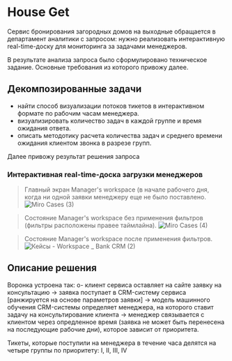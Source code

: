 # House Get
Сервис бронирования загородных домов на выходные обращается в департамент аналитики с запросом: 
нужно реализовать интерактивную real-time-доску для мониторинга за задачами менеджеров.

В результате анализа запроса было сформулировано техническое задание. Основные требования из которого привожу далее.

## Декомпозированные задачи
 - найти способ визуализации потоков тикетов в интерактивном формате по рабочим часам менеджера.
 - визуализировать количество задач в каждой группе и время ожидания ответа.
 - описать методотику расчета количества задач и среднего времени ожидания клиентом звонка в разрезе групп.

Далее привожу результат решения запроса

### Интерактивная real-time-доска загрузки менеджеров
> Главный экран Manager's workspace (в начале рабочего дня, когда ни одной заявки менеджеру еще не было поставлено.
![Miro Cases (3)](https://github.com/user-attachments/assets/c5d1c974-7d91-4cba-b9e2-b30e9341e6b7)

> Состояние Manager's workspace без применения фильтров (фильтры расположены правее таймлайна).
![Miro Cases (4)](https://github.com/user-attachments/assets/aecdee8e-93c0-4306-a48b-760d3b3f218a)

> Состояние Manager's workspace после применения фильтров.
![Кейсы - Workspace _ Bank CRM (2)](https://github.com/user-attachments/assets/6e2d9525-a436-4e67-b0cc-3bd03f683a1c)

## Описание решения
Воронка устроена так:
o- клиент сервиса оставляет на сайте заявку на консультацию 
-> заявка поступает в CRM-систему сервиса [ранжируется на основе параметров заявки] 
-> модель машинного обучения CRM-системы определяет менеджера, на которого ставит задачу на консультирование клиента 
-> менеджер связывается с клиентом через опредленное время (заявка не может быть перенесена на последующие рабочие дни), которое зависит от приоритета.

Тикеты, которые поступили на менеджера в течение часа делятся на четыре группы по приоритету: I, II, III, IV





